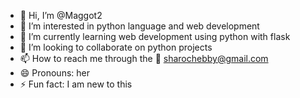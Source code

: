 - 👋 Hi, I’m @Maggot2
- 👀 I’m interested in python language and web development 
- 🌱 I’m currently learning web development using python with flask 
- 💞️ I’m looking to collaborate on python projects
- 📫 How to reach me through the 📧  sharochebby@gmail.com 
- 😄 Pronouns: her
- ⚡ Fun fact: I am new to this

<!---
Maggot2/Maggot2 is a ✨ special ✨ repository because its `README.md` (this file) appears on your GitHub profile.
You can click the Preview link to take a look at your changes.
--->
